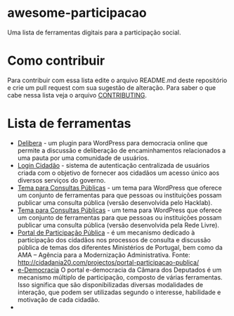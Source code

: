 # awesome-participacao

Uma lista de ferramentas digitais para a participação social.

# Como contribuir

Para contribuir com essa lista edite o arquivo README.md deste repositório e crie um pull request com sua sugestão de alteração. Para saber o que cabe nessa lista veja o arquivo [CONTRIBUTING](https://github.com/redelivre/awesome-participacao/blob/master/CONTRIBUTING.md).

# Lista de ferramentas

* [Delibera](https://github.com/redelivre/delibera) - um plugin para WordPress para democracia online que permite a discussão e deliberação de encaminhamentos relacionados a uma pauta por uma comunidade de usuários.
* [Login Cidadão](https://github.com/PROCERGS/login-cidadao/) - sistema de autenticação centralizada de usuários criada com o objetivo de fornecer aos cidadãos um acesso único aos diversos serviços do governo.
* [Tema para Consultas Públicas](http://culturadigital.br/plataformascolaborativas/tema-para-consultas-publicas/) - um tema para WordPress que oferece um conjunto de ferramentas para que pessoas ou instituições possam publicar uma consulta pública (versão desenvolvida pelo Hacklab).
* [Tema para Consultas Públicas](https://github.com/redelivre/wp-consultas-publicas) - um tema para WordPress que oferece um conjunto de ferramentas para que pessoas ou instituições possam publicar uma consulta pública (versão desenvolvida pela Rede Livre).
* [Portal de Participação Pública]( http://participe.gov.pt) -  é um mecanismo dedicado à participação dos cidadãos nos processos de consulta e discussão pública de temas dos diferentes Ministérios de Portugal, bem como da AMA – Agência para a Modernização Administrativa. Fonte: http://cidadania20.com/projectos/portal-participacao-publica/
* [e-Democracia](http://edemocracia.camara.gov.br/) O portal e-democracia da Câmara dos Deputados é um mecanismo múltiplo de participação, composto de várias ferramentas. Isso significa que são disponibilizadas diversas modalidades de interação, que podem ser utilizadas segundo o interesse, habilidade e motivação de cada cidadão.
* 
